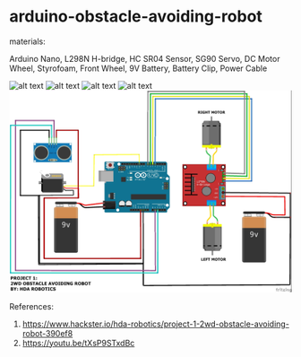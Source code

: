 # arduino-obstacle-avoiding-robot

materials:

Arduino Nano, L298N H-bridge, HC SR04 Sensor, SG90 Servo, DC Motor Wheel,
Styrofoam, Front Wheel, 9V Battery, Battery Clip, Power Cable

![alt text](https://github.com/jenizar/arduino-obstacle-avoiding-robot/blob/main/Screenshot1.jpg)
![alt text](https://github.com/jenizar/arduino-obstacle-avoiding-robot/blob/main/Screenshot2.jpg)
![alt text](https://github.com/jenizar/arduino-obstacle-avoiding-robot/blob/main/Screenshot3.jpg)
![alt text](https://github.com/jenizar/arduino-obstacle-avoiding-robot/blob/main/Screenshot4.jpg)
![alt text](https://github.com/jenizar/arduino-obstacle-avoiding-robot/blob/main/circuitdiagram.jpg)

References:
1. https://www.hackster.io/hda-robotics/project-1-2wd-obstacle-avoiding-robot-390ef8
2. https://youtu.be/tXsP9STxdBc


